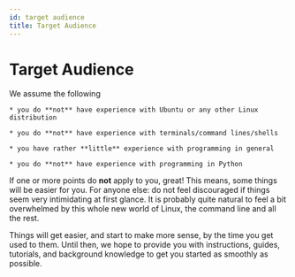 ```yaml
---
id: target audience
title: Target Audience
---
```


# Target Audience

We assume the following

    * you do **not** have experience with Ubuntu or any other Linux distribution

    * you do **not** have experience with terminals/command lines/shells

    * you have rather **little** experience with programming in general

    * you do **not** have experience with programming in Python

If one or more points do **not** apply to you, great! This means, some things will be easier for you. For anyone else: do not feel discouraged if things seem very intimidating at first glance. It is probably quite natural to feel a bit overwhelmed by this whole new world of Linux, the command line and all the rest.

Things will get easier, and start to make more sense, by the time you get used to them. Until then, we hope to provide you with instructions, guides, tutorials, and background knowledge to get you started as smoothly as possible.
